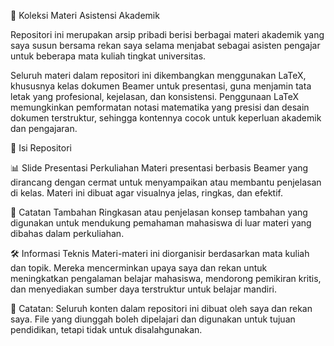 📘 Koleksi Materi Asistensi Akademik
<!-- PORTFOLIO-START: detailedDescription -->
Repositori ini merupakan arsip pribadi berisi berbagai materi akademik yang saya susun bersama rekan saya selama menjabat sebagai asisten pengajar untuk beberapa mata kuliah tingkat universitas.

Seluruh materi dalam repositori ini dikembangkan menggunakan LaTeX, khususnya kelas dokumen Beamer untuk presentasi, guna menjamin tata letak yang profesional, kejelasan, dan konsistensi. Penggunaan LaTeX memungkinkan pemformatan notasi matematika yang presisi dan desain dokumen terstruktur, sehingga kontennya cocok untuk keperluan akademik dan pengajaran.

<!-- PORTFOLIO-END: detailedDescription -->
📂 Isi Repositori
<!-- PORTFOLIO-START: features -->
📊 Slide Presentasi Perkuliahan
Materi presentasi berbasis Beamer yang dirancang dengan cermat untuk menyampaikan atau membantu penjelasan di kelas. Materi ini dibuat agar visualnya jelas, ringkas, dan efektif.

🧠 Catatan Tambahan
Ringkasan atau penjelasan konsep tambahan yang digunakan untuk mendukung pemahaman mahasiswa di luar materi yang dibahas dalam perkuliahan.

🛠️ Informasi Teknis
Materi-materi ini diorganisir berdasarkan mata kuliah dan topik. Mereka mencerminkan upaya saya dan rekan untuk meningkatkan pengalaman belajar mahasiswa, mendorong pemikiran kritis, dan menyediakan sumber daya terstruktur untuk belajar mandiri.

📌 Catatan: Seluruh konten dalam repositori ini dibuat oleh saya dan rekan saya. File yang diunggah boleh dipelajari dan digunakan untuk tujuan pendidikan, tetapi tidak untuk disalahgunakan.
